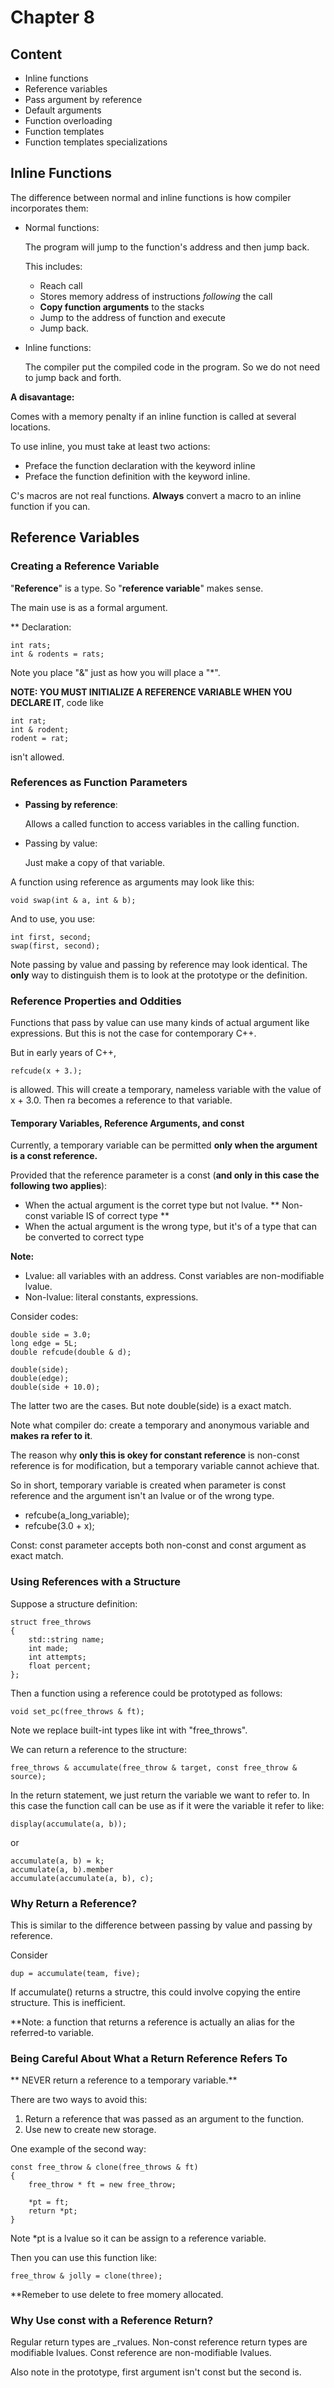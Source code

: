 # Chapter 8

## Content

* Inline functions
* Reference variables
* Pass argument by reference
* Default arguments
* Function overloading
* Function templates
* Function templates specializations

## Inline Functions

The difference between normal and inline functions is how compiler incorporates them:

* Normal functions:

	The program will jump to the function's address and then jump back.

	This includes:

	* Reach call
	* Stores memory address of instructions *following* the call
	* **Copy function arguments** to the stacks
	* Jump to the address of function and execute
	* Jump back.

* Inline functions:
	
	The compiler put the compiled code in the program. So we do not need to jump back and forth.

**A disavantage:**

Comes with a memory penalty if an inline function is called at several locations.

To use inline, you must take at least two actions:

* Preface the function declaration with the keyword inline
* Preface the function definition with the keyword inline.

C's macros are not real functions. **Always** convert a macro to an inline function if you can.

## Reference Variables

### Creating a Reference Variable

"**Reference**" is a type. So "**reference variable**" makes sense.

The main use is as a formal argument.

** Declaration:
		
	int rats;
	int & rodents = rats;

Note you place "&" just as how you will place a "*".

**NOTE: YOU MUST INITIALIZE A REFERENCE VARIABLE WHEN YOU DECLARE IT**, code like

	int rat;
	int & rodent;
	rodent = rat;

isn't allowed.

### References as Function Parameters

* **Passing by reference**:
  
  Allows a called function to access variables in the calling function.

* Passing by value:
  
  Just make a copy of that variable.

A function using reference as arguments may look like this:

	void swap(int & a, int & b);

And to use, you use:
	
	int first, second;
	swap(first, second);

Note passing by value and passing by reference may look identical. The **only** way to distinguish them is to look at the prototype or the definition.

### Reference Properties and Oddities

Functions that pass by value can use many kinds of actual argument like expressions. But this is not the case for contemporary C++.

But in early years of C++, 

	refcude(x + 3.);

is allowed. This will create a temporary, nameless variable with the value of x + 3.0. Then ra becomes a reference to that variable.

#### Temporary Variables, Reference Arguments, and const

Currently, a temporary variable can be permitted **only when the argument is a const reference.**

Provided that the reference parameter is a const (**and only in this case the following two applies**):

* When the actual argument is the corret type but not lvalue. ** Non-const variable IS of correct type **
* When the actual argument is the wrong type, but it's of a type that can be converted to correct type

**Note:**

* Lvalue: all variables with an address. Const variables are non-modifiable lvalue.
* Non-lvalue: literal constants, expressions.

Consider codes:

	double side = 3.0;
	long edge = 5L;
	double refcude(double & d);

	double(side);
	double(edge);
	double(side + 10.0);

The latter two are the cases. But note double(side) is a exact match.

Note what compiler do: create a temporary and anonymous variable and **makes ra refer to it**.

The reason why **only this is okey for constant reference** is non-const reference is for modification, but a temporary variable cannot achieve that.

So in short, temporary variable is created when parameter is const reference and the argument isn't an lvalue or of the wrong type.

* refcube(a_long_variable);
* refcube(3.0 + x);

Const: const parameter accepts both non-const and const argument as exact match.

### Using References with a Structure

Suppose a structure definition:

	struct free_throws
	{
		std::string name;
		int made;
		int attempts;
		float percent;
	};

Then a function using a reference could be prototyped as follows:
	
	void set_pc(free_throws & ft);

Note we replace built-int types like int with "free_throws".

We can return a reference to the structure: 

	free_throws & accumulate(free_throw & target, const free_throw & source);

In the return statement, we just return the variable we want to refer to. In this case
the function call can be use as if it were the variable it refer to like:

	display(accumulate(a, b));

or

	accumulate(a, b) = k;
	accumulate(a, b).member
	accumulate(accumulate(a, b), c);

### Why Return a Reference?

This is similar to the difference between passing by value and passing by reference.

Consider
	
	dup = accumulate(team, five);

If accumulate() returns a structre, this could involve copying the entire structure. This is inefficient.

**Note: a function that returns a reference is actually an alias for the referred-to variable.

### Being Careful About What a Return Reference Refers To

** NEVER return a reference to a temporary variable.**

There are two ways to avoid this:

1. Return a reference that was passed as an argument to the function.
2. Use new to create new storage.

One example of the second way:

	const free_throw & clone(free_throws & ft)
	{
		free_throw * ft = new free_throw;

		*pt = ft;
		return *pt;
	}

Note *pt is a lvalue so it can be assign to a reference variable.

Then you can use this function like:

	free_throw & jolly = clone(three);

**Remeber to use delete to free momery allocated.

### Why Use const with a Reference Return?

Regular return types are _rvalues. Non-const reference return types are modifiable lvalues. Const reference are non-modifiable lvalues.





Also note in the prototype, first argument isn't const but the second is.







